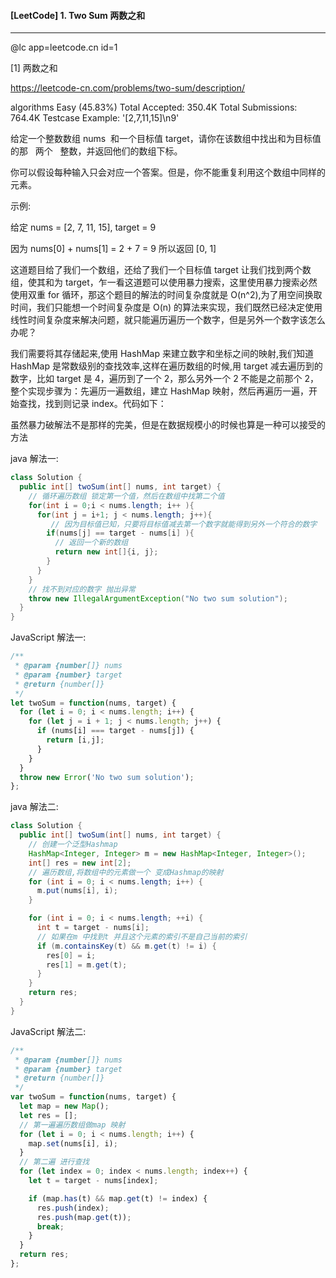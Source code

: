 #### [LeetCode] 1. Two Sum 两数之和

---

@lc app=leetcode.cn id=1

[1] 两数之和

https://leetcode-cn.com/problems/two-sum/description/

algorithms
Easy (45.83%)
Total Accepted: 350.4K
Total Submissions: 764.4K
Testcase Example: '[2,7,11,15]\n9'

给定一个整数数组 nums  和一个目标值 target，请你在该数组中找出和为目标值的那   两个   整数，并返回他们的数组下标。

你可以假设每种输入只会对应一个答案。但是，你不能重复利用这个数组中同样的元素。

示例:

给定 nums = [2, 7, 11, 15], target = 9

因为 nums[0] + nums[1] = 2 + 7 = 9
所以返回 [0, 1]

这道题目给了我们一个数组，还给了我们一个目标值 target 让我们找到两个数组，使其和为 target，乍一看这道题可以使用暴力搜索，这里使用暴力搜索必然使用双重 for 循环，那这个题目的解法的时间复杂度就是 O(n^2),为了用空间换取时间，我们只能想一个时间复杂度是 O(n) 的算法来实现，我们既然已经决定使用线性时间复杂度来解决问题，就只能遍历遍历一个数字，但是另外一个数字该怎么办呢？

我们需要将其存储起来,使用 HashMap 来建立数字和坐标之间的映射,我们知道 HashMap 是常数级别的查找效率,这样在遍历数组的时候,用 target 减去遍历到的数字，比如 target 是 4，遍历到了一个 2，那么另外一个 2 不能是之前那个 2，整个实现步骤为：先遍历一遍数组，建立 HashMap 映射，然后再遍历一遍，开始查找，找到则记录 index。代码如下：

虽然暴力破解法不是那样的完美，但是在数据规模小的时候也算是一种可以接受的方法

java 解法一:

```java
class Solution {
  public int[] twoSum(int[] nums, int target) {
    // 循环遍历数组 锁定第一个值，然后在数组中找第二个值
    for(int i = 0;i < nums.length; i++ ){
      for(int j = i+1; j < nums.length; j++){
         // 因为目标值已知，只要将目标值减去第一个数字就能得到另外一个符合的数字
        if(nums[j] == target - nums[i] ){
          // 返回一个新的数组
          return new int[]{i, j};
        }
      }
    }
    // 找不到对应的数字 抛出异常
    throw new IllegalArgumentException("No two sum solution");
  }
}
```

JavaScript 解法一:

```js
/**
 * @param {number[]} nums
 * @param {number} target
 * @return {number[]}
 */
let twoSum = function(nums, target) {
  for (let i = 0; i < nums.length; i++) {
    for (let j = i + 1; j < nums.length; j++) {
      if (nums[i] === target - nums[j]) {
        return [i,j];
      }
    }
  }
  throw new Error('No two sum solution');
};
```

java 解法二:

```java
class Solution {
  public int[] twoSum(int[] nums, int target) {
    // 创建一个泛型Hashmap
    HashMap<Integer, Integer> m = new HashMap<Integer, Integer>();
    int[] res = new int[2];
    // 遍历数组,将数组中的元素做一个 变成Hashmap的映射
    for (int i = 0; i < nums.length; i++) {
      m.put(nums[i], i);
    }

    for (int i = 0; i < nums.length; ++i) {
      int t = target - nums[i];
      // 如果在m 中找到t 并且这个元素的索引不是自己当前的索引
      if (m.containsKey(t) && m.get(t) != i) {
        res[0] = i;
        res[1] = m.get(t);
      }
    }
    return res;
  }
}
```

JavaScript 解法二:

```js
/**
 * @param {number[]} nums
 * @param {number} target
 * @return {number[]}
 */
var twoSum = function(nums, target) {
  let map = new Map();
  let res = [];
  // 第一遍遍历数组做map 映射
  for (let i = 0; i < nums.length; i++) {
    map.set(nums[i], i);
  }
  // 第二遍 进行查找
  for (let index = 0; index < nums.length; index++) {
    let t = target - nums[index];

    if (map.has(t) && map.get(t) != index) {
      res.push(index);
      res.push(map.get(t));
      break;
    }
  }
  return res;
};
```
